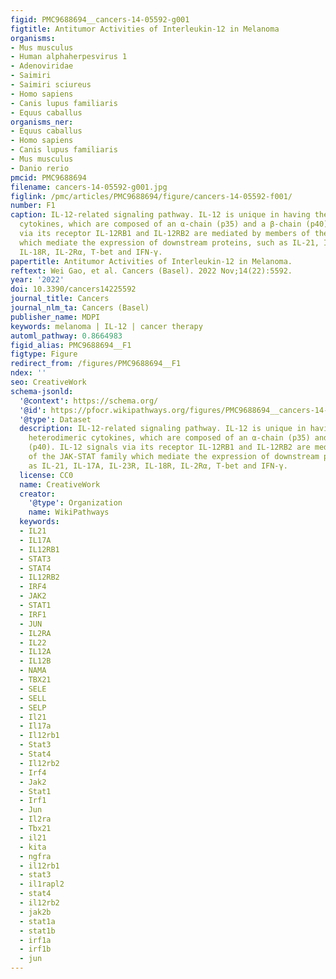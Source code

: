 ```yaml
---
figid: PMC9688694__cancers-14-05592-g001
figtitle: Antitumor Activities of Interleukin-12 in Melanoma
organisms:
- Mus musculus
- Human alphaherpesvirus 1
- Adenoviridae
- Saimiri
- Saimiri sciureus
- Homo sapiens
- Canis lupus familiaris
- Equus caballus
organisms_ner:
- Equus caballus
- Homo sapiens
- Canis lupus familiaris
- Mus musculus
- Danio rerio
pmcid: PMC9688694
filename: cancers-14-05592-g001.jpg
figlink: /pmc/articles/PMC9688694/figure/cancers-14-05592-f001/
number: F1
caption: IL-12-related signaling pathway. IL-12 is unique in having the only heterodimeric
  cytokines, which are composed of an α-chain (p35) and a β-chain (p40). IL-12 signals
  via its receptor IL-12RB1 and IL-12RB2 are mediated by members of the JAK-STAT family
  which mediate the expression of downstream proteins, such as IL-21, IL-17A, IL-23R,
  IL-18R, IL-2Rα, T-bet and IFN-γ.
papertitle: Antitumor Activities of Interleukin-12 in Melanoma.
reftext: Wei Gao, et al. Cancers (Basel). 2022 Nov;14(22):5592.
year: '2022'
doi: 10.3390/cancers14225592
journal_title: Cancers
journal_nlm_ta: Cancers (Basel)
publisher_name: MDPI
keywords: melanoma | IL-12 | cancer therapy
automl_pathway: 0.8664983
figid_alias: PMC9688694__F1
figtype: Figure
redirect_from: /figures/PMC9688694__F1
ndex: ''
seo: CreativeWork
schema-jsonld:
  '@context': https://schema.org/
  '@id': https://pfocr.wikipathways.org/figures/PMC9688694__cancers-14-05592-g001.html
  '@type': Dataset
  description: IL-12-related signaling pathway. IL-12 is unique in having the only
    heterodimeric cytokines, which are composed of an α-chain (p35) and a β-chain
    (p40). IL-12 signals via its receptor IL-12RB1 and IL-12RB2 are mediated by members
    of the JAK-STAT family which mediate the expression of downstream proteins, such
    as IL-21, IL-17A, IL-23R, IL-18R, IL-2Rα, T-bet and IFN-γ.
  license: CC0
  name: CreativeWork
  creator:
    '@type': Organization
    name: WikiPathways
  keywords:
  - IL21
  - IL17A
  - IL12RB1
  - STAT3
  - STAT4
  - IL12RB2
  - IRF4
  - JAK2
  - STAT1
  - IRF1
  - JUN
  - IL2RA
  - IL22
  - IL12A
  - IL12B
  - NAMA
  - TBX21
  - SELE
  - SELL
  - SELP
  - Il21
  - Il17a
  - Il12rb1
  - Stat3
  - Stat4
  - Il12rb2
  - Irf4
  - Jak2
  - Stat1
  - Irf1
  - Jun
  - Il2ra
  - Tbx21
  - il21
  - kita
  - ngfra
  - il12rb1
  - stat3
  - il1rapl2
  - stat4
  - il12rb2
  - jak2b
  - stat1a
  - stat1b
  - irf1a
  - irf1b
  - jun
---
```

